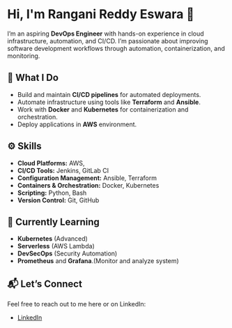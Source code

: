 # Hi, I'm Rangani Reddy Eswara 👋

I’m an aspiring **DevOps Engineer** with hands-on experience in cloud infrastructure, automation, and CI/CD. I’m passionate about improving software development workflows through automation, containerization, and monitoring.

## 🚀 What I Do

- Build and maintain **CI/CD pipelines** for automated deployments.
- Automate infrastructure using tools like **Terraform** and **Ansible**.
- Work with **Docker** and **Kubernetes** for containerization and orchestration.
- Deploy applications in **AWS**  environment.

## ⚙️ Skills

- **Cloud Platforms:** AWS, 
- **CI/CD Tools:** Jenkins, GitLab CI
- **Configuration Management:** Ansible, Terraform
- **Containers & Orchestration:** Docker, Kubernetes
- **Scripting:** Python, Bash
- **Version Control:** Git, GitHub

## 🌱 Currently Learning

- **Kubernetes** (Advanced)
- **Serverless** (AWS Lambda)
- **DevSecOps** (Security Automation)
- **Prometheus** and **Grafana**.(Monitor and analyze system)

## 📬 Let’s Connect

Feel free to reach out to me here or on LinkedIn:

- [LinkedIn]([https://www.linkedin.com/in/your-profile](https://www.linkedin.com/in/reddyeswararangani242004/))

